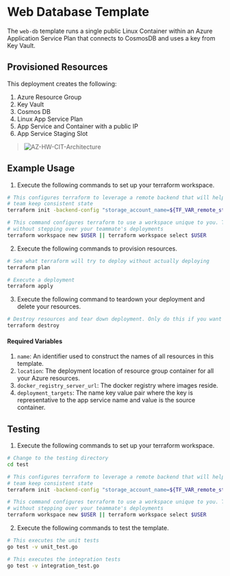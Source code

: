 # Web Database Template

The `web-db` template runs a single public Linux Container within an Azure Application Service Plan that connects to CosmosDB and uses a key from Key Vault.


## Provisioned Resources

This deployment creates the following:

 1. Azure Resource Group
 2. Key Vault
 3. Cosmos DB
 4. Linux App Service Plan
 5. App Service and Container with a public IP
 6. App Service Staging Slot

> ![AZ-HW-CIT-Architecture](../../images/webdb-arch.png)


## Example Usage

1. Execute the following commands to set up your terraform workspace.

```bash
# This configures terraform to leverage a remote backend that will help you and your
# team keep consistent state
terraform init -backend-config "storage_account_name=${TF_VAR_remote_state_account}" -backend-config "container_name=${TF_VAR_remote_state_container}"

# This command configures terraform to use a workspace unique to you. This allows you to work
# without stepping over your teammate's deployments
terraform workspace new $USER || terraform workspace select $USER
```

2. Execute the following commands to provision resources.

```bash
# See what terraform will try to deploy without actually deploying
terraform plan

# Execute a deployment
terraform apply
```

3. Execute the following command to teardown your deployment and delete your resources.

```bash
# Destroy resources and tear down deployment. Only do this if you want to destroy your deployment.
terraform destroy
```

#### Required Variables

 1. `name`: An identifier used to construct the names of all resources in this template.
 2. `location`: The deployment location of resource group container for all your Azure resources.
 3. `docker_registry_server_url`: The docker registry where images reside.
 4. `deployment_targets`: The name key value pair where the key is representative to the app service name and value is the source container.

## Testing

1. Execute the following commands to set up your terraform workspace.

```bash
# Change to the testing directory
cd test

# This configures terraform to leverage a remote backend that will help you and your
# team keep consistent state
terraform init -backend-config "storage_account_name=${TF_VAR_remote_state_account}" -backend-config "container_name=${TF_VAR_remote_state_container}"

# This command configures terraform to use a workspace unique to you. This allows you to work
# without stepping over your teammate's deployments
terraform workspace new $USER || terraform workspace select $USER
```

2. Execute the following commands to test the template.

```bash
# This executes the unit tests
go test -v unit_test.go

# This executes the integration tests
go test -v integration_test.go
```
